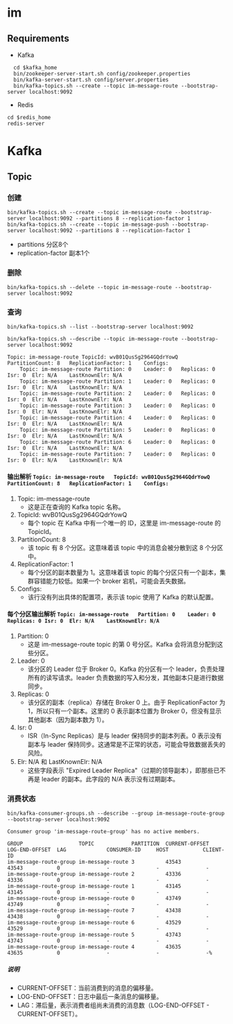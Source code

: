 # im

## Requirements
* Kafka
```shell
  cd $kafka_home
  bin/zookeeper-server-start.sh config/zookeeper.properties
  bin/kafka-server-start.sh config/server.properties
  bin/kafka-topics.sh --create --topic im-message-route --bootstrap-server localhost:9092

```
* Redis
```shell
cd $redis_home
redis-server
```


# Kafka

## Topic

### 创建
``` shell
bin/kafka-topics.sh --create --topic im-message-route --bootstrap-server localhost:9092 --partitions 8 --replication-factor 1
bin/kafka-topics.sh --create --topic im-message-push --bootstrap-server localhost:9092 --partitions 8 --replication-factor 1
```
* partitions 分区8个
* replication-factor 副本1个

### 删除
``` shell
bin/kafka-topics.sh --delete --topic im-message-route --bootstrap-server localhost:9092
```

### 查询
``` shell
bin/kafka-topics.sh --list --bootstrap-server localhost:9092
```

```shell
bin/kafka-topics.sh --describe --topic im-message-route --bootstrap-server localhost:9092
```

```text
Topic: im-message-route	TopicId: wvB01QusSg2964GQdrYowQ	PartitionCount: 8	ReplicationFactor: 1	Configs:
	Topic: im-message-route	Partition: 0	Leader: 0	Replicas: 0	Isr: 0	Elr: N/A	LastKnownElr: N/A
	Topic: im-message-route	Partition: 1	Leader: 0	Replicas: 0	Isr: 0	Elr: N/A	LastKnownElr: N/A
	Topic: im-message-route	Partition: 2	Leader: 0	Replicas: 0	Isr: 0	Elr: N/A	LastKnownElr: N/A
	Topic: im-message-route	Partition: 3	Leader: 0	Replicas: 0	Isr: 0	Elr: N/A	LastKnownElr: N/A
	Topic: im-message-route	Partition: 4	Leader: 0	Replicas: 0	Isr: 0	Elr: N/A	LastKnownElr: N/A
	Topic: im-message-route	Partition: 5	Leader: 0	Replicas: 0	Isr: 0	Elr: N/A	LastKnownElr: N/A
	Topic: im-message-route	Partition: 6	Leader: 0	Replicas: 0	Isr: 0	Elr: N/A	LastKnownElr: N/A
	Topic: im-message-route	Partition: 7	Leader: 0	Replicas: 0	Isr: 0	Elr: N/A	LastKnownElr: N/A
```

#### 输出解析  ```Topic: im-message-route	TopicId: wvB01QusSg2964GQdrYowQ	PartitionCount: 8	ReplicationFactor: 1	Configs:```


1. Topic: im-message-route 
   * 这是正在查询的 Kafka topic 名称。
2. TopicId: wvB01QusSg2964GQdrYowQ 
   * 每个 topic 在 Kafka 中有一个唯一的 ID，这里是 im-message-route 的 TopicId。
3. PartitionCount: 8 
   * 该 topic 有 8 个分区。这意味着该 topic 中的消息会被分散到这 8 个分区中。
4. ReplicationFactor: 1 
   * 每个分区的副本数量为 1。这意味着该 topic 的每个分区只有一个副本，集群容错能力较低。如果一个 broker 宕机，可能会丢失数据。
5. Configs: 
   * 该行没有列出具体的配置项，表示该 topic 使用了 Kafka 的默认配置。

#### 每个分区输出解析  ```Topic: im-message-route	Partition: 0	Leader: 0	Replicas: 0	Isr: 0	Elr: N/A	LastKnownElr: N/A```
1. Partition: 0 
   * 这是 im-message-route topic 的第 0 号分区。Kafka 会将消息分配到这些分区。
2. Leader: 0 
   * 该分区的 Leader 位于 Broker 0。Kafka 的分区有一个 leader，负责处理所有的读写请求。leader 负责数据的写入和分发，其他副本只是进行数据同步。
3. Replicas: 0 
   * 该分区的副本（replica）存储在 Broker 0 上。由于 ReplicationFactor 为 1，所以只有一个副本。这里的 0 表示副本位置为 Broker 0，但没有显示其他副本（因为副本数为 1）。
4. Isr: 0 
   * ISR（In-Sync Replicas）是与 leader 保持同步的副本列表。0 表示没有副本与 leader 保持同步。这通常是不正常的状态，可能会导致数据丢失的风险。
5. Elr: N/A 和 LastKnownElr: N/A 
   * 这些字段表示 "Expired Leader Replica"（过期的领导副本），即那些已不再是 leader 的副本。此字段的 N/A 表示没有过期副本。


### 消费状态
```shell
bin/kafka-consumer-groups.sh --describe --group im-message-route-group --bootstrap-server localhost:9092
```
```textmate
Consumer group 'im-message-route-group' has no active members.

GROUP                  TOPIC            PARTITION  CURRENT-OFFSET  LOG-END-OFFSET  LAG             CONSUMER-ID     HOST           CLIENT-ID
im-message-route-group im-message-route 3          43543           43543           0               -               -               -
im-message-route-group im-message-route 2          43336           43336           0               -               -               -
im-message-route-group im-message-route 1          43145           43145           0               -               -               -
im-message-route-group im-message-route 0          43749           43749           0               -               -               -
im-message-route-group im-message-route 7          43438           43438           0               -               -               -
im-message-route-group im-message-route 6          43529           43529           0               -               -               -
im-message-route-group im-message-route 5          43743           43743           0               -               -               -
im-message-route-group im-message-route 4          43635           43635           0               -               -               -%
```

##### 说明
* CURRENT-OFFSET：当前消费到的消息的偏移量。
* LOG-END-OFFSET：日志中最后一条消息的偏移量。
* LAG：滞后量，表示消费者组尚未消费的消息数（LOG-END-OFFSET - CURRENT-OFFSET）。